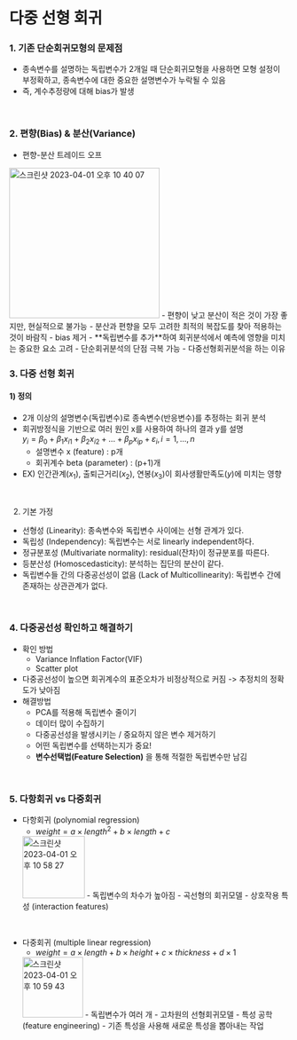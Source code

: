 # 다중 선형 회귀
### 1. 기존 단순회귀모형의 문제점
- 종속변수를 설명하는 독립변수가 2개일 때 단순회귀모형을 사용하면 모형 설정이 부정확하고, 종속변수에 대한 중요한 설명변수가 누락될 수 있음
- 즉, 계수추정량에 대해 bias가 발생

<br>

### 2. 편향(Bias) & 분산(Variance)
- 편향-분산 트레이드 오프
<img width="271" alt="스크린샷 2023-04-01 오후 10 40 07" src="https://user-images.githubusercontent.com/53086873/229292784-26620d3a-38bc-4ab8-968c-ae3423055d86.png">
    - 편향이 낮고 분산이 적은 것이 가장 좋지만, 현실적으로 불가능
    - 분산과 편향을 모두 고려한 최적의 복잡도를 찾아 적용하는 것이 바람직
- bias 제거
    - **독립변수를 추가**하여 회귀분석에서 예측에 영향을 미치는 중요한 요소 고려
        - 단순회귀분석의 단점 극복 가능
        - 다중선형회귀분석을 하는 이유

<br>

### 3. 다중 선형 회귀
#### 1) 정의
- 2개 이상의 설명변수(독립변수)로 종속변수(반응변수)를 추정하는 회귀 분석
- 회귀방정식을 기반으로 여러 원인 x를 사용하여 하나의 결과 y를 설명   
$y_i = {\beta}_0 + {\beta}_1 x_{i1} + {\beta}_2 x_{i2} + ... + {\beta}_p x_{ip} + {\varepsilon}_i, i = 1,...,n$   
    - 설명변수 x (feature) : p개
    - 회귀계수 beta (parameter) : (p+1)개
- EX) 인간관계($x_1$), 출퇴근거리($x_2$), 연봉($x_3$)이 회사생활만족도($y$)에 미치는 영향

<br>

2) 기본 가정
- 선형성 (Linearity): 종속변수와 독립변수 사이에는 선형 관계가 있다.
- 독립성 (Independency): 독립변수는 서로 linearly independent하다.
- 정규분포성 (Multivariate normality): residual(잔차)이 정규분포를 따른다.
- 등분산성 (Homoscedasticity): 분석하는 집단의 분산이 같다.
- 독립변수들 간의 다중공선성이 없음 (Lack of Multicollinearity): 독립변수 간에 존재하는 상관관계가 없다.

<br>

### 4. 다중공선성 확인하고 해결하기
- 확인 방법
    - Variance Inflation Factor(VIF)
    - Scatter plot
- 다중공선성이 높으면 회귀계수의 표준오차가 비정상적으로 커짐 -> 추정치의 정확도가 낮아짐
- 해결방법
    - PCA를 적용해 독립변수 줄이기
    - 데이터 많이 수집하기
    - 다중공선성을 발생시키는 / 중요하지 않은 변수 제거하기
    - 어떤 독립변수를 선택하는지가 중요!
    - **변수선택법(Feature Selection)** 을 통해 적절한 독립변수만 남김

<br>

### 5. 다항회귀 vs 다중회귀
- 다항회귀 (polynomial regression)
    - $weight = a {\times} length^2 + b {\times} length + c$   
    <img width="112" alt="스크린샷 2023-04-01 오후 10 58 27" src="https://user-images.githubusercontent.com/53086873/229293559-76ccd24f-e5a0-4a3d-b132-b8a94543402f.png">   
    - 독립변수의 차수가 높아짐
    - 곡선형의 회귀모델
    - 상호작용 특성 (interaction features)

<br>

- 다중회귀 (multiple linear regression)
    - $weight = a {\times} length + b {\times} height + c {\times} thickness + d {\times} 1$   
    <img width="109" alt="스크린샷 2023-04-01 오후 10 59 43" src="https://user-images.githubusercontent.com/53086873/229293639-4833d269-8a1c-429c-95ba-f79f5d479a19.png">   
    - 독립변수가 여러 개
    - 고차원의 선형회귀모델
    - 특성 공학 (feature engineering)
        - 기존 특성을 사용해 새로운 특성을 뽑아내는 작업